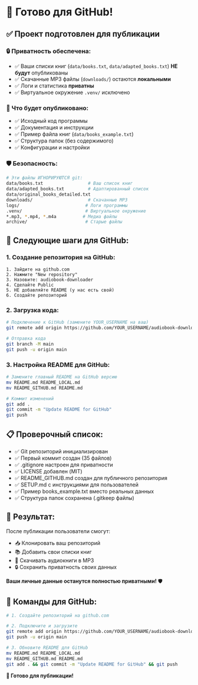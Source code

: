 # 🚀 Готово для GitHub!

## ✅ **Проект подготовлен для публикации**

### 🔒 **Приватность обеспечена:**
- ✅ Ваши списки книг (`data/books.txt`, `data/adapted_books.txt`) **НЕ будут** опубликованы
- ✅ Скачанные MP3 файлы (`downloads/`) остаются **локальными**
- ✅ Логи и статистика **приватны**
- ✅ Виртуальное окружение `.venv/` исключено

### 📁 **Что будет опубликовано:**
- ✅ Исходный код программы
- ✅ Документация и инструкции
- ✅ Пример файла книг (`data/books_example.txt`)
- ✅ Структура папок (без содержимого)
- ✅ Конфигурации и настройки

### 🛡️ **Безопасность:**
```bash
# Эти файлы ИГНОРИРУЮТСЯ git:
data/books.txt                 # Ваш список книг
data/adapted_books.txt         # Адаптированный список  
data/original_books_detailed.txt
downloads/                     # Скачанные MP3
logs/                         # Логи программы
.venv/                        # Виртуальное окружение
*.mp3, *.mp4, *.m4a          # Медиа файлы
archive/                      # Старые файлы
```

## 🎯 **Следующие шаги для GitHub:**

### 1. **Создание репозитория на GitHub:**
```
1. Зайдите на github.com
2. Нажмите "New repository"
3. Назовите: audiobook-downloader
4. Сделайте Public
5. НЕ добавляйте README (у нас есть свой)
6. Создайте репозиторий
```

### 2. **Загрузка кода:**
```bash
# Подключение к GitHub (замените YOUR_USERNAME на ваш)
git remote add origin https://github.com/YOUR_USERNAME/audiobook-downloader.git

# Отправка кода
git branch -M main
git push -u origin main
```

### 3. **Настройка README для GitHub:**
```bash
# Замените главный README на GitHub версию
mv README.md README_LOCAL.md
mv README_GITHUB.md README.md

# Коммит изменений
git add .
git commit -m "Update README for GitHub"
git push
```

## 📋 **Проверочный список:**

- ✅ Git репозиторий инициализирован
- ✅ Первый коммит создан (35 файлов)
- ✅ .gitignore настроен для приватности
- ✅ LICENSE добавлен (MIT)
- ✅ README_GITHUB.md создан для публичного репозитория
- ✅ SETUP.md с инструкциями для пользователей
- ✅ Пример books_example.txt вместо реальных данных
- ✅ Структура папок сохранена (.gitkeep файлы)

## 🎊 **Результат:**

После публикации пользователи смогут:
- 📥 Клонировать ваш репозиторий
- 📚 Добавить свои списки книг
- 🎵 Скачивать аудиокниги в MP3
- 🔒 Сохранить приватность своих данных

**Ваши личные данные останутся полностью приватными!** 🛡️

## 🚀 **Команды для GitHub:**

```bash
# 1. Создайте репозиторий на github.com

# 2. Подключите и загрузите
git remote add origin https://github.com/YOUR_USERNAME/audiobook-downloader.git
git push -u origin main

# 3. Обновите README для GitHub
mv README.md README_LOCAL.md
mv README_GITHUB.md README.md
git add . && git commit -m "Update README for GitHub" && git push
```

**🎉 Готово для публикации!**
